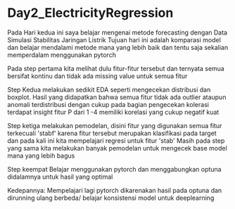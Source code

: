 # Day2_ElectricityRegression
Pada Hari kedua ini saya belajar mengenai metode forecasting dengan Data Simulasi Stabilitas Jaringan Listrik
Tujuan hari ini adalah komparasi model dan belajar mendalami metode mana yang lebih baik
dan tentu saja sekalian memperdalam menggunakan pytorch

Pada step pertama kita melihat dulu fitur-fitur tersebut dan ternyata semua bersifat kontinu dan tidak ada missing value untuk semua fitur

Step Kedua melakukan sedikit EDA seperti mengecekan distribusi dan boxplot. Hasil yang didapatkan bahwa semua fitur tidak ada outlier ataupun anomali terdistribusi dengan cukup
pada bagian pengecekan kolerasi terdapat insight fitur P dari 1 -4 memiliki korelasi yang cukup negatif kuat 

Step ketiga melakukan pemodelan, disini fitur yang digunakan semua fitur terkecuali 'stabf' karena fitur tersebut merupakan klasifikasi pada target dan pada kali ini kita mempelajari regresi untuk fitur 'stab'
Masih pada step yang sama kita melakukan banyak pemodelan untuk mengecek base model mana yang lebih bagus

Step keempat Belajar menggunakan pytorch dan menggabungkan optuna didalamnya untuk hasil yang optimal

Kedepannya: Mempelajari lagi pytorch dikarenakan hasil pada optuna dan dirunning ulang berbeda/ belajar konsistensi model untuk deeplearning

